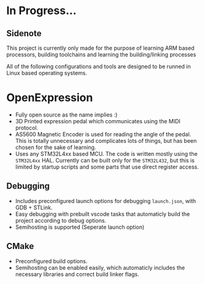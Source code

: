 # In Progress... 

## Sidenote
This project is currently only made for the purpose of learning ARM based processors, building toolchains and learning the building/linking processes

All of the following configurations and tools are designed to be runned in Linux based operating systems.

# OpenExpression
- Fully open source as the name implies :)
- 3D Printed expression pedal which communicates using the MIDI protocol.
- AS5600 Magnetic Encoder is used for reading the angle of the pedal. This is totally unnecessary and complicates lots of things, but has been chosen for the sake of learning.
- Uses any STM32L4xx based MCU. The code is written mostly using the `STM32L4xx` HAL. Currently can be built only for the `STM32L432`, but this is limited by startup scripts and some parts that use direct register access. 

## Debugging
- Includes preconfigured launch options for debugging `launch.json`, with GDB + STLink.
- Easy debugging with prebuilt vscode tasks that automaticly build the project according to debug options.
- Semihosting is supported (Seperate launch option)

## CMake
- Preconfigured build options.
- Semihosting can be enabled easily, which automaticly includes the necessary libraries and correct build linker flags.
